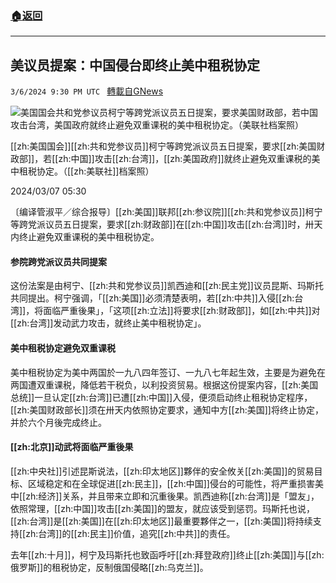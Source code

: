 ###  [:house:返回](README.md)
---


## 美议员提案：中国侵台即终止美中租税协定
`3/6/2024 9:30 PM UTC ` [轉載自GNews](https://gnews.org/articles/2371884)

![美国国会共和党参议员柯宁等跨党派议员五日提案，要求美国财政部，若中国攻击台湾，美国政府就终止避免双重课税的美中租税协定。（美联社档案照）](https://img.ltn.com.tw/Upload/news/600/2024/03/07/123.jpg "美国国会共和党参议员柯宁等跨党派议员五日提案，要求美国财政部，若中国攻击台湾，美国政府就终止避免双重课税的美中租税协定。（美联社档案照）")

[[zh:美国国会]][[zh:共和党参议员]]柯宁等跨党派议员五日提案，要求[[zh:美国财政部]]，若[[zh:中国]]攻击[[zh:台湾]]，[[zh:美国政府]]就终止避免双重课税的美中租税协定。（[[zh:美联社]]档案照）

2024/03/07 05:30

〔编译管淑平／综合报导〕[[zh:美国]]联邦[[zh:参议院]][[zh:共和党参议员]]柯宁等跨党派议员五日提案，要求[[zh:财政部]]在[[zh:中国]]攻击[[zh:台湾]]时，卅天内终止避免双重课税的美中租税协定。

#### 参院跨党派议员共同提案

这份法案是由柯宁、[[zh:共和党参议员]]凯西迪和[[zh:民主党]]议员昆斯、玛斯托共同提出。柯宁强调，「[[zh:美国]]必须清楚表明，若[[zh:中共]]入侵[[zh:台湾]]，将面临严重後果」，「这项[[zh:立法]]将要求[[zh:财政部]]，如[[zh:中共]]对[[zh:台湾]]发动武力攻击，就终止美中租税协定」。

#### 美中租税协定避免双重课税

美中租税协定为美中两国於一九八四年签订、一九八七年起生效，主要是为避免在两国遭双重课税，降低若干税负，以利投资贸易。根据这份提案内容，[[zh:美国总统]]一旦认定[[zh:台湾]]已遭[[zh:中国]]入侵，便须启动终止租税协定程序，[[zh:美国财政部长]]须在卅天内依照协定要求，通知中方[[zh:美国]]将终止协定，并於六个月後完成终止。

#### [[zh:北京]]动武将面临严重後果

[[zh:中央社]]引述昆斯说法，[[zh:印太地区]]夥伴的安全攸关[[zh:美国]]的贸易目标、区域稳定和在全球促进[[zh:民主]]，[[zh:中国]]侵台的可能性，将严重损害美中[[zh:经济]]关系，并且带来立即和沉重後果。凯西迪称[[zh:台湾]]是「盟友」，依照常理，[[zh:中国]]攻击[[zh:美国]]的盟友，就应该受到惩罚。玛斯托也说，[[zh:台湾]]是[[zh:美国]]在[[zh:印太地区]]最重要夥伴之一，[[zh:美国]]将持续支持[[zh:台湾]]的[[zh:民主]]价值，追究[[zh:中共]]的责任。

去年[[zh:十月]]，柯宁及玛斯托也致函呼吁[[zh:拜登政府]]终止[[zh:美国]]与[[zh:俄罗斯]]的租税协定，反制俄国侵略[[zh:乌克兰]]。
